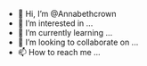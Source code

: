 - 👋 Hi, I’m @Annabethcrown
- 👀 I’m interested in ...
- 🌱 I’m currently learning ...
- 💞️ I’m looking to collaborate on ...
- 📫 How to reach me ...

<!---
Annabethcrown/Annabethcrown is a ✨ special ✨ repository because its `README.md` (this file) appears on your GitHub profile.
You can click the Preview link to take a look at your changes.
--->
